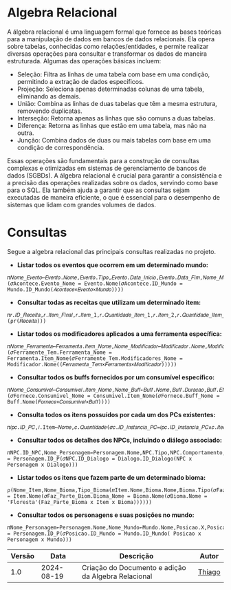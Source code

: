 ﻿# Algebra Relacional
A álgebra relacional é uma linguagem formal que fornece as bases teóricas para a manipulação de dados em bancos de dados relacionais. Ela opera sobre tabelas, conhecidas como relações/entidades, e permite realizar diversas operações para consultar e transformar os dados de maneira estruturada. 
Algumas das operações básicas incluem:
- Seleção: Filtra as linhas de uma tabela com base em uma condição, permitindo a extração de dados específicos.
- Projeção: Seleciona apenas determinadas colunas de uma tabela, eliminando as demais.
- União: Combina as linhas de duas tabelas que têm a mesma estrutura, removendo duplicatas.
- Interseção: Retorna apenas as linhas que são comuns a duas tabelas.
- Diferença: Retorna as linhas que estão em uma tabela, mas não na outra.
- Junção: Combina dados de duas ou mais tabelas com base em uma condição de correspondência.

Essas operações são fundamentais para a construção de consultas complexas e otimizadas em sistemas de gerenciamento de bancos de dados (SGBDs). A álgebra relacional é crucial para garantir a consistência e a precisão das operações realizadas sobre os dados, servindo como base para o SQL. Ela também ajuda a garantir que as consultas sejam executadas de maneira eficiente, o que é essencial para o desempenho de sistemas que lidam com grandes volumes de dados.

# Consultas

Segue a algebra relacional das principais consultas realizadas no projeto.

- **Listar todos os eventos que ocorrem em um determinado mundo:**
```
𝜋𝑁𝑜𝑚𝑒_𝐸𝑣𝑒𝑛𝑡𝑜←𝐸𝑣𝑒𝑛𝑡𝑜.𝑁𝑜𝑚𝑒,𝐸𝑣𝑒𝑛𝑡𝑜.𝑇𝑖𝑝𝑜,𝐸𝑣𝑒𝑛𝑡𝑜.𝐷𝑎𝑡𝑎_𝐼𝑛𝑖𝑐𝑖𝑜,𝐸𝑣𝑒𝑛𝑡𝑜.𝐷𝑎𝑡𝑎_𝐹𝑖𝑚,𝑁𝑜𝑚𝑒_𝑀𝑢𝑛𝑑𝑜←𝑀𝑢𝑛𝑑𝑜.𝑁𝑜𝑚𝑒(𝜎𝑀𝑢𝑛𝑑𝑜.𝑁𝑜𝑚𝑒=′𝑀𝑢𝑛𝑑𝑜𝑑𝑜𝐶𝑎𝑜𝑠′(𝜎Acontece.Evento_Nome = Evento.Nome(𝜎Acontece.ID_Mundo = Mundo.ID_Mundo(𝐴𝑐𝑜𝑛𝑡𝑒𝑐𝑒×𝐸𝑣𝑒𝑛𝑡𝑜×𝑀𝑢𝑛𝑑𝑜))))
```

- **Consultar todas as receitas que utilizam um determinado item:**
```
𝜋𝑟.𝐼𝐷_𝑅𝑒𝑐𝑒𝑖𝑡𝑎,𝑟.𝐼𝑡𝑒𝑚_𝐹𝑖𝑛𝑎𝑙,𝑟.𝐼𝑡𝑒𝑚_1,𝑟.𝑄𝑢𝑎𝑛𝑡𝑖𝑑𝑎𝑑𝑒_𝐼𝑡𝑒𝑚_1,𝑟.𝐼𝑡𝑒𝑚_2,𝑟.𝑄𝑢𝑎𝑛𝑡𝑖𝑑𝑎𝑑𝑒_𝐼𝑡𝑒𝑚_2,𝑟.𝐼𝑡𝑒𝑚_3,𝑟.𝑄𝑢𝑎𝑛𝑡𝑖𝑑𝑎𝑑𝑒_𝐼𝑡𝑒𝑚_3,𝑟.𝐸𝑠𝑡𝑎𝑐𝑎𝑜_𝐵𝑙𝑜𝑐𝑜(𝜎𝑟.𝐼𝑡𝑒𝑚_1=′𝐹𝑒𝑟𝑟𝑜′∨𝑟.𝐼𝑡𝑒𝑚_2=′𝐹𝑒𝑟𝑟𝑜′∨𝑟.𝐼𝑡𝑒𝑚_3=′𝐹𝑒𝑟𝑟𝑜′(ρr(𝑅𝑒𝑐𝑒𝑖𝑡𝑎)))
```

- **Listar todos os modificadores aplicados a uma ferramenta específica:**
```
𝜋𝑁𝑜𝑚𝑒_𝐹𝑒𝑟𝑟𝑎𝑚𝑒𝑛𝑡𝑎←𝐹𝑒𝑟𝑟𝑎𝑚𝑒𝑛𝑡𝑎.𝐼𝑡𝑒𝑚_𝑁𝑜𝑚𝑒,𝑁𝑜𝑚𝑒_𝑀𝑜𝑑𝑖𝑓𝑖𝑐𝑎𝑑𝑜𝑟←𝑀𝑜𝑑𝑖𝑓𝑖𝑐𝑎𝑑𝑜𝑟.𝑁𝑜𝑚𝑒,𝑀𝑜𝑑𝑖𝑓𝑖𝑐𝑎𝑑𝑜𝑟.𝐸𝑓𝑒𝑖𝑡𝑜(𝜎𝐹𝑒𝑟𝑟𝑎𝑚𝑒𝑛𝑡𝑎.𝐼𝑡𝑒𝑚_𝑁𝑜𝑚𝑒=′𝑃𝑖𝑐𝑎𝑟𝑒𝑡𝑎𝑑𝑒𝑂𝑢𝑟𝑜′(𝜎Ferramente_Tem.Ferramenta_Nome = Ferramenta.Item_Nome(𝜎Ferramente_Tem.Modificadores_Nome = Modificador.Nome((𝐹𝑒𝑟𝑟𝑎𝑚𝑒𝑛𝑡𝑎_𝑇𝑒𝑚×𝐹𝑒𝑟𝑟𝑎𝑚𝑒𝑛𝑡𝑎×𝑀𝑜𝑑𝑖𝑓𝑖𝑐𝑎𝑑𝑜𝑟)))))
```
- **Consultar todos os buffs fornecidos por um consumível específico:**
```
𝜋𝑁𝑜𝑚𝑒_𝐶𝑜𝑛𝑠𝑢𝑚𝑖𝑣𝑒𝑙←𝐶𝑜𝑛𝑠𝑢𝑚𝑖𝑣𝑒𝑙.𝐼𝑡𝑒𝑚_𝑁𝑜𝑚𝑒,𝑁𝑜𝑚𝑒_𝐵𝑢𝑓𝑓←𝐵𝑢𝑓𝑓.𝑁𝑜𝑚𝑒,𝐵𝑢𝑓𝑓.𝐷𝑢𝑟𝑎𝑐𝑎𝑜,𝐵𝑢𝑓𝑓.𝐸𝑓𝑒𝑖𝑡𝑜(𝜎𝐶𝑜𝑛𝑠𝑢𝑚𝑖𝑣𝑒𝑙.𝐼𝑡𝑒𝑚_𝑁𝑜𝑚𝑒=′𝑃𝑜𝑐𝑎𝑜𝑑𝑒𝑅𝑒𝑠𝑖𝑠𝑡𝑒𝑛𝑐𝑖𝑎𝑎𝑜𝐹𝑜𝑔𝑜′(𝜎Fornece.Consumivel_Nome = Consumivel.Item_Nome(𝜎Fornece.Buff_Nome = Buff.Nome(𝐹𝑜𝑟𝑛𝑒𝑐𝑒×𝐶𝑜𝑛𝑠𝑢𝑚𝑖𝑣𝑒𝑙×𝐵𝑢𝑓𝑓))))
```
- **Consulta todos os itens possuídos por cada um dos PCs existentes:**
```
𝜋𝑖𝑝𝑐.𝐼𝐷_𝑃𝐶,𝑖.Item←𝑁𝑜𝑚𝑒,𝑐.𝑄𝑢𝑎𝑛𝑡𝑖𝑑𝑎𝑑𝑒(𝜎𝑐.𝐼𝐷_𝐼𝑛𝑠𝑡𝑎𝑛𝑐𝑖𝑎_𝑃𝐶=𝑖𝑝𝑐.𝐼𝐷_𝐼𝑛𝑠𝑡𝑎𝑛𝑐𝑖𝑎_𝑃𝐶∧𝑐.𝐼𝑡𝑒𝑚_𝑁𝑜𝑚𝑒=𝑖.𝑁𝑜𝑚𝑒(γipc.ID_PC(ρc(𝐶𝑜𝑛𝑡𝑒𝑚)×ρipc(𝐼𝑛𝑠𝑡𝑎𝑛𝑐𝑖𝑎_𝑃𝐶)×ρi(𝐼𝑡𝑒𝑚))))
```

- **Consultar todos os detalhes dos NPCs, incluindo o diálogo associado:**
```
𝜋NPC.ID_NPC,Nome_Personagem←Personagem.Nome,NPC.Tipo,NPC.Comportamento,Dialogo_Associado←Dialogo.Texto(𝜎NPC.ID_Personagem = Personagem.ID_P(𝜎NPC.ID_Dialogo = Dialogo.ID_Dialogo(NPC x Personagem x Dialogo)))

```
- **Listar todos os itens que fazem parte de um determinado bioma:**
```
ρ(Nome_Item,Nome_Bioma,Tipo_Bioma(𝜋Item.Nome,Bioma.Nome,Bioma.Tipo(𝜎Faz_Parte_Bioma.Item_Nome = Item.Nome(𝜎Faz_Parte_Biom.Bioma_Nome = Bioma.Nome(𝜎Bioma.Nome = 'Floresta'(Faz_Parte_Bioma x Item x Bioma))))))
```
- **Consultar todos os personagens e suas posições no mundo:**
```
𝜋Nome_Personagem←Personagem.Nome,Nome_Mundo←Mundo.Nome,Posicao.X,Posicao.Y(𝜎Posicao.ID_Personagem = Personagem.ID_P(𝜎Posicao.ID_Mundo = Mundo.ID_Mundo( Posicao x Personagem x Mundo)))
```



| Versão | Data       | Descrição                                     | Autor       |
|--------|------------|-----------------------------------------------|-------------|
| 1.0    | 2024-08-19 | Criação do Documento e adição da Algebra Relacional       | [Thiago](https://github.com/Thiab394)  |